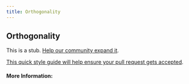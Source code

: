 ```yaml
---
title: Orthogonality
---
```


## Orthogonality

This is a stub. [Help our community expand it](https://github.com/freeCodeCamp/guide-articles/tree/master/articles/Math/Linear-Algebra/Orthogonality/index.md).

[This quick style guide will help ensure your pull request gets accepted](https://github.com/freeCodeCamp/guide-articles/blob/master/README.md).

<!-- The article goes here, in GitHub-flavored Markdown. Feel free to add YouTube videos, images, and CodePen/JSBin embeds  -->

#### More Information:
<!-- Please add any articles you think might be helpful to read before writing the article -->


